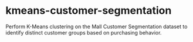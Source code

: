 # kmeans-customer-segmentation
Perform K-Means clustering on the Mall Customer Segmentation dataset to identify distinct customer groups based on purchasing behavior.
